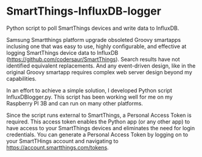 # SmartThings-InfluxDB-logger
Python script to poll SmartThings devices and write data to InfluxDB.

Samsung Smartthings platform upgrade obsoleted Groovy smartapps inclusing one that was easy to use, highly configurable, and effective at logging SmartThings device data to InfluxDB (https://github.com/codersaur/SmartThings).  Search results have not identified equivalent replacements.  And any event-driven design, like in the original Groovy smartapp requires complex web server design beyond my capabilities.

In an effort to achieve a simple solution, I developed Python script InfluxDBlogger.py.  This script has been working well for me on my Raspberry PI 3B and can run on many other platforms.

Since the script runs external to SmartThings, a Personal Access Token is required.  This access token enables the Python app (or any other app) to have access to your SmartThings devices and eliminates the need for login credentials.  You can generate a Personal Access Token by logging on to your SmartTHings account and navigating to https://account.smartthings.com/tokens.
